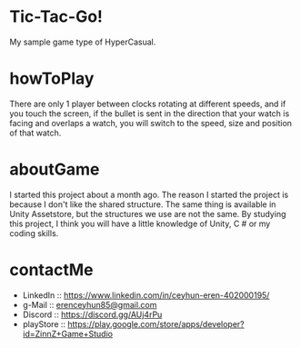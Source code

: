 # Tic-Tac-Go!
My sample game type of HyperCasual.

# howToPlay
There are only 1 player between clocks rotating at different speeds, and if you touch the screen, if the bullet is sent in the direction that your watch is facing and overlaps a watch, you will switch to the speed, size and position of that watch.

# aboutGame
I started this project about a month ago. The reason I started the project is because I don't like the shared structure. The same thing is available in Unity Assetstore, but the structures we use are not the same. By studying this project, I think you will have a little knowledge of Unity, C # or my coding skills.

# contactMe
- LinkedIn	:: https://www.linkedin.com/in/ceyhun-eren-402000195/
- g-Mail	:: erenceyhun85@gmail.com
- Discord	:: https://discord.gg/AUj4rPu
- playStore	:: https://play.google.com/store/apps/developer?id=ZinnZ+Game+Studio
